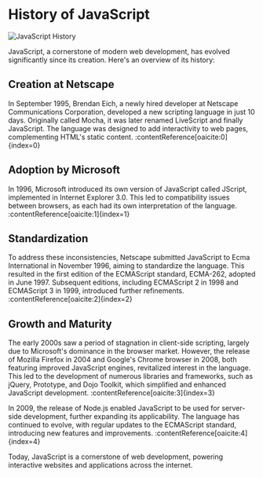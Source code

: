 # History of JavaScript

![JavaScript History](https://www.ample.co/wp-content/uploads/2018/11/javascript-history.jpg)

JavaScript, a cornerstone of modern web development, has evolved significantly since its creation. Here's an overview of its history:

## Creation at Netscape

In September 1995, Brendan Eich, a newly hired developer at Netscape Communications Corporation, developed a new scripting language in just 10 days. Originally called Mocha, it was later renamed LiveScript and finally JavaScript. The language was designed to add interactivity to web pages, complementing HTML's static content. :contentReference[oaicite:0]{index=0}

## Adoption by Microsoft

In 1996, Microsoft introduced its own version of JavaScript called JScript, implemented in Internet Explorer 3.0. This led to compatibility issues between browsers, as each had its own interpretation of the language. :contentReference[oaicite:1]{index=1}

## Standardization

To address these inconsistencies, Netscape submitted JavaScript to Ecma International in November 1996, aiming to standardize the language. This resulted in the first edition of the ECMAScript standard, ECMA-262, adopted in June 1997. Subsequent editions, including ECMAScript 2 in 1998 and ECMAScript 3 in 1999, introduced further refinements. :contentReference[oaicite:2]{index=2}

## Growth and Maturity

The early 2000s saw a period of stagnation in client-side scripting, largely due to Microsoft's dominance in the browser market. However, the release of Mozilla Firefox in 2004 and Google's Chrome browser in 2008, both featuring improved JavaScript engines, revitalized interest in the language. This led to the development of numerous libraries and frameworks, such as jQuery, Prototype, and Dojo Toolkit, which simplified and enhanced JavaScript development. :contentReference[oaicite:3]{index=3}

In 2009, the release of Node.js enabled JavaScript to be used for server-side development, further expanding its applicability. The language has continued to evolve, with regular updates to the ECMAScript standard, introducing new features and improvements. :contentReference[oaicite:4]{index=4}

Today, JavaScript is a cornerstone of web development, powering interactive websites and applications across the internet.
